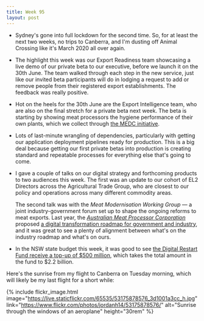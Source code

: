 ```yaml
---
title: Week 95
layout: post
---
```


* Sydney's gone into full lockdown for the second time. So, for at least the next two weeks, no trips to Canberra, and I'm dusting off Animal Crossing like it's March 2020 all over again.

* The highlight this week was our Export Readiness team showcasing a live demo of our private beta to our executive, before we launch it on the 30th June. The team walked through each step in the new service, just like our invited beta participants will do in lodging a request to add or remove people from their registered export establishments. The feedback was really positive.

* Hot on the heels for the 30th June are the Export Intelligence team, who are also on the final stretch for a private beta next week. The beta is starting by showing meat processors the hygiene performance of their own plants, which we collect through [the MEDC initiative][medc].

* Lots of last-minute wrangling of dependencies, particularly with getting our application deployment pipelines ready for production. This is a big deal because getting our first private betas into production is creating standard and repeatable processes for everything else that's going to come.

* I gave a couple of talks on our digital strategy and forthcoming products to two audiences this week. The first was an update to our cohort of EL2 Directors across the Agricultural Trade Group, who are closest to our policy and operations across many different commodity areas.

  The second talk was with the _Meat Modernisation Working Group_ &mdash; a joint industry-government forum set up to shape the ongoing reforms to meat exports. Last year, the _[Australian Meat Processor Corporation][ampc]_ proposed [a digital transformation roadmap for government and industry][ampc-roadmap], and it was great to see a plenty of alignment between what's on the industry roadmap and what's on ours.

* In the NSW state budget this week, it was good to see [the Digital Restart Fund receive a top-up of $500 million][drf-topup], which takes the total amount in the fund to $2.2 billion.

Here's the sunrise from my flight to Canberra on Tuesday morning, which will likely be my last flight for a short while:

{% include flickr_image.html
  image="https://live.staticflickr.com/65535/53175878576_3d1001a3cc_h.jpg"
  link="https://www.flickr.com/photos/jordanh14/53175878576/"
  alt="Sunrise through the windows of an aeroplane" height="30rem" %}


[medc]: https://www.agriculture.gov.au/export/controlled-goods/meat/elmer-3/product-hygiene-index
[ampc]: https://www.ampc.com.au
[ampc-roadmap]: https://www.ampc.com.au/2020/10/Digital-Transformation-Road-Map-for-Meat-Export-Reforms
[drf-topup]: https://www.innovationaus.com/nsw-secret-weapon-500m-boost-for-nsw-digital-restart-fund/
